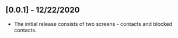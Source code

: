 ## [0.0.1] - 12/22/2020

* The initial release consists of two screens - contacts and blocked contacts.